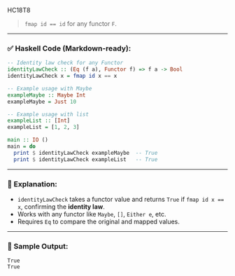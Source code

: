 HC18T8

> `fmap id == id` for any functor `F`.

---

### ✅ Haskell Code (Markdown-ready):

```haskell
-- Identity law check for any Functor
identityLawCheck :: (Eq (f a), Functor f) => f a -> Bool
identityLawCheck x = fmap id x == x

-- Example usage with Maybe
exampleMaybe :: Maybe Int
exampleMaybe = Just 10

-- Example usage with list
exampleList :: [Int]
exampleList = [1, 2, 3]

main :: IO ()
main = do
  print $ identityLawCheck exampleMaybe  -- True
  print $ identityLawCheck exampleList   -- True
```

---

### 🧠 Explanation:

* `identityLawCheck` takes a functor value and returns `True` if `fmap id x == x`, confirming the **identity law**.
* Works with any functor like `Maybe`, `[]`, `Either e`, etc.
* Requires `Eq` to compare the original and mapped values.

---

### 🧪 Sample Output:

```
True
True
```
